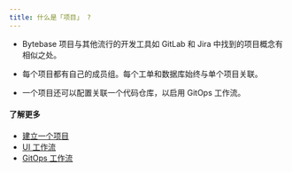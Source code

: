 ```yaml
---
title: 什么是「项目」 ?
---
```


- Bytebase 项目与其他流行的开发工具如 GitLab 和 Jira 中找到的项目概念有相似之处。

- 每个项目都有自己的成员组。每个工单和数据库始终与单个项目关联。

- 一个项目还可以配置关联一个代码仓库，以启用 GitOps 工作流。

#### 了解更多

- [建立一个项目](https://www.bytebase.com/docs/get-started/step-by-step/create-a-project)
- [UI 工作流](https://www.bytebase.com/docs/change-database/change-workflow)
- [GitOps 工作流](https://www.bytebase.com/docs/vcs-integration/overview/)
